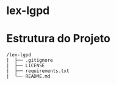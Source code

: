 # lex-lgpd

# Estrutura do Projeto

```
/lex-lgpd
|  ├── .gitignore
|  ├── LICENSE
|  ├── requirements.txt
|  └── README.md
```